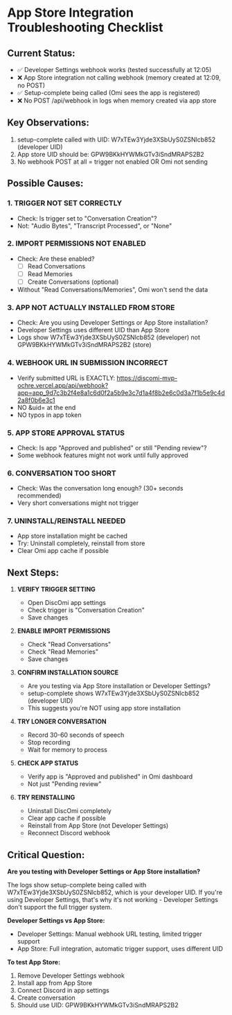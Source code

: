 # App Store Integration Troubleshooting Checklist

## Current Status:
- ✅ Developer Settings webhook works (tested successfully at 12:05)
- ❌ App Store integration not calling webhook (memory created at 12:09, no POST)
- ✅ Setup-complete being called (Omi sees the app is registered)
- ❌ No POST /api/webhook in logs when memory created via app store

## Key Observations:
1. setup-complete called with UID: W7xTEw3Yjde3XSbUyS0ZSNlcb852 (developer UID)
2. App store UID should be: GPW9BKkHYWMkGTv3iSndMRAPS2B2
3. No webhook POST at all = trigger not enabled OR Omi not sending

## Possible Causes:

### 1. TRIGGER NOT SET CORRECTLY
- Check: Is trigger set to "Conversation Creation"?
- Not: "Audio Bytes", "Transcript Processed", or "None"

### 2. IMPORT PERMISSIONS NOT ENABLED
- Check: Are these enabled?
  - ☐ Read Conversations
  - ☐ Read Memories
  - ☐ Create Conversations (optional)
- Without "Read Conversations/Memories", Omi won't send the data

### 3. APP NOT ACTUALLY INSTALLED FROM STORE
- Check: Are you using Developer Settings or App Store installation?
- Developer Settings uses different UID than App Store
- Logs show W7xTEw3Yjde3XSbUyS0ZSNlcb852 (developer) not GPW9BKkHYWMkGTv3iSndMRAPS2B2 (store)

### 4. WEBHOOK URL IN SUBMISSION INCORRECT
- Verify submitted URL is EXACTLY:
  https://discomi-mvp-ochre.vercel.app/api/webhook?app=app_9d7c3b2f4e8a1c6d0f2a5b9e3c7d1a4f8b2e6c0d3a7f1b5e9c4d2a8f0b6e3c1
- NO &uid= at the end
- NO typos in app token

### 5. APP STORE APPROVAL STATUS
- Check: Is app "Approved and published" or still "Pending review"?
- Some webhook features might not work until fully approved

### 6. CONVERSATION TOO SHORT
- Check: Was the conversation long enough? (30+ seconds recommended)
- Very short conversations might not trigger

### 7. UNINSTALL/REINSTALL NEEDED
- App store installation might be cached
- Try: Uninstall completely, reinstall from store
- Clear Omi app cache if possible

## Next Steps:

1. **VERIFY TRIGGER SETTING**
   - Open DiscOmi app settings
   - Check trigger is "Conversation Creation"
   - Save changes

2. **ENABLE IMPORT PERMISSIONS**
   - Check "Read Conversations"
   - Check "Read Memories"
   - Save changes

3. **CONFIRM INSTALLATION SOURCE**
   - Are you testing via App Store installation or Developer Settings?
   - setup-complete shows W7xTEw3Yjde3XSbUyS0ZSNlcb852 (developer UID)
   - This suggests you're NOT using app store installation

4. **TRY LONGER CONVERSATION**
   - Record 30-60 seconds of speech
   - Stop recording
   - Wait for memory to process

5. **CHECK APP STATUS**
   - Verify app is "Approved and published" in Omi dashboard
   - Not just "Pending review"

6. **TRY REINSTALLING**
   - Uninstall DiscOmi completely
   - Clear app cache if possible
   - Reinstall from App Store (not Developer Settings)
   - Reconnect Discord webhook

## Critical Question:
**Are you testing with Developer Settings or App Store installation?**

The logs show setup-complete being called with W7xTEw3Yjde3XSbUyS0ZSNlcb852, which is your developer UID.
If you're using Developer Settings, that's why it's not working - Developer Settings don't support the full trigger system.

**Developer Settings vs App Store:**
- Developer Settings: Manual webhook URL testing, limited trigger support
- App Store: Full integration, automatic trigger support, uses different UID

**To test App Store:**
1. Remove Developer Settings webhook
2. Install app from App Store
3. Connect Discord in app settings
4. Create conversation
5. Should use UID: GPW9BKkHYWMkGTv3iSndMRAPS2B2
